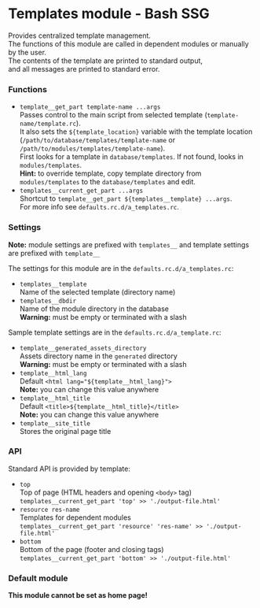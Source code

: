 # Templates module - Bash SSG
Provides centralized template management.  
The functions of this module are called in dependent modules or manually by the user.  
The contents of the template are printed to standard output,  
and all messages are printed to standard error.

### Functions
* `template__get_part template-name ...args`  
	Passes control to the main script from selected template (`template-name/template.rc`).  
	It also sets the `${template_location}` variable with the template location (`/path/to/database/templates/template-name` or `/path/to/modules/templates/template-name`).  
	First looks for a template in `database/templates`. If not found, looks in `modules/templates`.  
	**Hint:** to override template, copy template directory from `modules/templates` to the `database/templates` and edit.
* `templates__current_get_part ...args`  
	Shortcut to `template__get_part ${templates__template} ...args`.  
	For more info see `defaults.rc.d/a_templates.rc`.

### Settings
**Note:** module settings are prefixed with `templates__` and template settings are prefixed with `template__`

The settings for this module are in the `defaults.rc.d/a_templates.rc`:
* `templates__template`  
	Name of the selected template (directory name)
* `templates__dbdir`  
	Name of the module directory in the database  
	**Warning:** must be empty or terminated with a slash

Sample template settings are in the `defaults.rc.d/a_template.rc`:
* `template__generated_assets_directory`  
	Assets directory name in the `generated` directory  
	**Warning:** must be empty or terminated with a slash
* `template__html_lang`  
	Default `<html lang="${template__html_lang}">`  
	**Note:** you can change this value anywhere
* `template__html_title`  
	Default `<title>${template__html_title}</title>`  
	**Note:** you can change this value anywhere
* `template__site_title`  
	Stores the original page title

### API
Standard API is provided by template:
* `top`  
	Top of page (HTML headers and opening `<body>` tag) 
	`templates__current_get_part 'top' >> './output-file.html'`
* `resource res-name`  
	Templates for dependent modules  
	`templates__current_get_part 'resource' 'res-name' >> './output-file.html'`
* `bottom`  
	Bottom of the page (footer and closing tags)  
	`templates__current_get_part 'bottom' >> './output-file.html'`

### Default module
**This module cannot be set as home page!**
